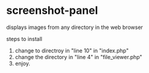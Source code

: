# screenshot-panel
 displays images from any directory in the web browser

steps to install
1. change to directroy  in "line 10" in "index.php"					
2. change the directory in "line 4" in "file_viewer.php"
3. enjoy. 